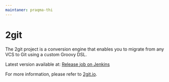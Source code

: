 ```yaml
---
maintaner: praqma-thi
---
```


# 2git

The 2git project is a conversion engine that enables you to migrate from any VCS to Git using a custom Groovy DSL.

Latest version available at: [Release job on Jenkins](http://code.praqma.net/ci/view/Open%20Source%20Pipelines/view/2git/job/2git-release/)

For more information, please refer to [2git.io](http://www.2git.io/).
